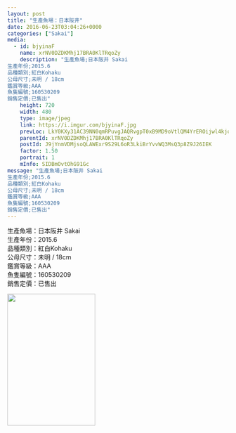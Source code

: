 ```yaml
---
layout: post
title: "生產魚場：日本阪井"
date: 2016-06-23T03:04:26+0000
categories: ["Sakai"]
media:
  - id: bjyinaF
    name: xrNV0DZDKMhj17BRA0KlTRqoZy
    description: "生產魚場;日本阪井 Sakai
生產年份;2015.6
品種類別;紅白Kohaku
公母尺寸;未明 / 18cm
鑑賞等級;AAA
魚隻編號;160530209
銷售定價;已售出"   
    height: 720
    width: 480
    type: image/jpeg
    link: https://i.imgur.com/bjyinaF.jpg
    prevLoc: LkY0KXy31AC39NN0qmRPuvgJAQRvgpT0xB9MD9oVtlQM4YrEROijwl4kjojViJy69yoOOXc05RDxzWQ0T31PvOW6n5Iw1omMyPyvUGMw15qoxvi1MlN5KDXjtEg2glNZ1Yi3VnXgxq0MC2QovvXZ1WFxjJAN31vRu75qxKGo6JIYZR9MXYmpTy0VkxY9ErcZNog4AgwDun0P8LAzvGIr9WpjXBq1uN642JkD3pfM3PK9LM8whgMOoPzYVGu8qXlBWxO
    parentId: xrNV0DZDKMhj17BRA0KlTRqoZy
    postId: J9jYnmVDMjsoQLAWExr9S29L6oR3LkiBrYvvWQ3MsQ3p8Z9J26IEK
    factor: 1.50
    portrait: 1
    mInfo: SIDBmOvtOhG91Gc
message: "生產魚場;日本阪井 Sakai  
生產年份;2015.6  
品種類別;紅白Kohaku  
公母尺寸;未明 / 18cm  
鑑賞等級;AAA  
魚隻編號;160530209  
銷售定價;已售出"
---
```


生產魚場：日本阪井 Sakai  
生產年份：2015.6  
品種類別：紅白Kohaku  
公母尺寸：未明 / 18cm  
鑑賞等級：AAA  
魚隻編號：160530209  
銷售定價：已售出


[//]: #media:  
<a href="https://i.imgur.com/bjyinaF.jpg"><img src="https://i.imgur.com/bjyinaF.jpg" height="300" width="200" /></a>
